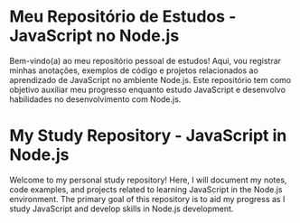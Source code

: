 # Meu Repositório de Estudos - JavaScript no Node.js

Bem-vindo(a) ao meu repositório pessoal de estudos! Aqui, vou registrar minhas anotações, exemplos de código e projetos relacionados ao aprendizado de JavaScript no ambiente Node.js. Este repositório tem como objetivo auxiliar meu progresso enquanto estudo JavaScript e desenvolvo habilidades no desenvolvimento com Node.js.

# My Study Repository - JavaScript in Node.js

Welcome to my personal study repository! Here, I will document my notes, code examples, and projects related to learning JavaScript in the Node.js environment. The primary goal of this repository is to aid my progress as I study JavaScript and develop skills in Node.js development.